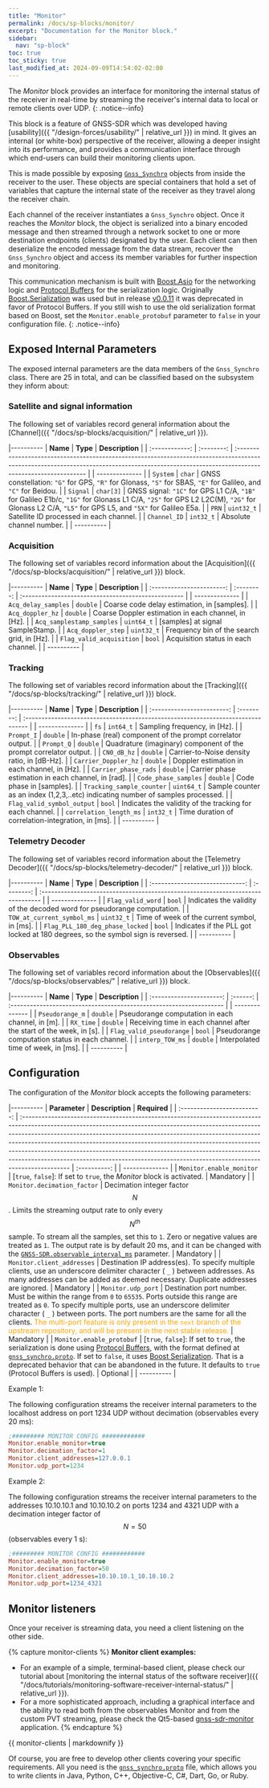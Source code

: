 ```yaml
---
title: "Monitor"
permalink: /docs/sp-blocks/monitor/
excerpt: "Documentation for the Monitor block."
sidebar:
  nav: "sp-block"
toc: true
toc_sticky: true
last_modified_at: 2024-09-09T14:54:02-02:00
---
```



The _Monitor_ block provides an interface for monitoring the internal status of
the receiver in real-time by streaming the receiver's internal data to local or
remote clients over UDP.
{: .notice--info}

This block is a feature of GNSS-SDR which was developed having [usability]({{
"/design-forces/usability/" | relative_url }}) in mind. It gives an internal (or
white-box) perspective of the receiver, allowing a deeper insight into its
performance, and provides a communication interface through which end-users can
build their monitoring clients upon.

This is made possible by exposing
[`Gnss_Synchro`](https://github.com/gnss-sdr/gnss-sdr/blob/next/src/core/system_parameters/gnss_synchro.h)
objects from inside the receiver to the user. These objects are special
containers that hold a set of variables that capture the internal state of the
receiver as they travel along the receiver chain.

Each channel of the receiver instantiates a `Gnss_Synchro` object. Once it
reaches the _Monitor_ block, the object is serialized into a binary encoded
message and then streamed through a network socket to one or more destination
endpoints (clients) designated by the user. Each client can then deserialize the
encoded message from the data stream, recover the `Gnss_Synchro` object and
access its member variables for further inspection and monitoring.

This communication mechanism is built with
[Boost.Asio](https://www.boost.org/doc/libs/release/libs/asio/) for the
networking logic and [Protocol
Buffers](https://protobuf.dev/) for the serialization
logic. Originally
[Boost.Serialization](https://www.boost.org/doc/libs/release/libs/serialization/)
was used but in release
[v0.0.11](https://github.com/gnss-sdr/gnss-sdr/releases/tag/v0.0.11) it was
deprecated in favor of Protocol Buffers. If you still wish to use the old
serialization format based on Boost, set the `Monitor.enable_protobuf` parameter
to `false` in your configuration file.
{: .notice--info}

## Exposed Internal Parameters

The exposed internal parameters are the data members of the `Gnss_Synchro`
class. There are 25 in total, and can be classified based on the subsystem they
inform about:

### Satellite and signal information

The following set of variables record general information about the [Channel]({{
"/docs/sp-blocks/acquisition/" | relative_url }}).

|----------
|    **Name**    |  **Type**  | **Description**                                                                                                                                                                              |
| :------------: | :--------: | :------------------------------------------------------------------------------------------------------------------------------------------------------------------------------------------- |
| -------------- |
|    `System`    |   `char`   | GNSS constellation: `"G"` for GPS, `"R"` for Glonass, `"S"` for SBAS, `"E"` for Galileo, and `"C"` for Beidou.                                                                               |
|    `Signal`    | `char[3]`  | GNSS signal: `"1C"` for GPS L1 C/A, `"1B"` for Galileo E1b/c, `"1G"` for Glonass L1 C/A, `"2S"` for GPS L2 L2C(M), `"2G"` for Glonass L2 C/A, `"L5"` for GPS L5, and `"5X"` for Galileo E5a. |
|     `PRN`      | `uint32_t` | Satellite ID processed in each channel.                                                                                                                                                      |
|  `Channel_ID`  | `int32_t`  | Absolute channel number.                                                                                                                                                                     |
|   ----------   |

### Acquisition

The following set of variables record information about the [Acquisition]({{
"/docs/sp-blocks/acquisition/" | relative_url }}) block.

|----------
|         **Name**          |  **Type**  | **Description**                                     |
| :-----------------------: | :--------: | :-------------------------------------------------- |
|      --------------       |
|    `Acq_delay_samples`    |  `double`  | Coarse code delay estimation, in [samples].         |
|     `Acq_doppler_hz`      |  `double`  | Coarse Doppler estimation in each channel, in [Hz]. |
| `Acq_samplestamp_samples` | `uint64_t` | [samples] at signal SampleStamp.                    |
|    `Acq_doppler_step`     | `uint32_t` | Frequency bin of the search grid, in [Hz].          |
| `Flag_valid_acquisition`  |   `bool`   | Acquisition status in each channel.                 |
|        ----------         |

### Tracking

The following set of variables record information about the [Tracking]({{
"/docs/sp-blocks/tracking/" | relative_url }}) block.

|----------
|          **Name**          |  **Type**  | **Description**                                                                  |
| :------------------------: | :--------: | :------------------------------------------------------------------------------- |
|       --------------       |
|            `fs`            | `int64_t`  | Sampling frequency, in [Hz].                                                     |
|         `Prompt_I`         |  `double`  | In-phase (real) component of the prompt correlator output.                       |
|         `Prompt_Q`         |  `double`  | Quadrature (imaginary) component of the prompt correlator output.                |
|        `CN0_dB_hz`         |  `double`  | Carrier-to-Noise density ratio, in [dB-Hz].                                      |
|    `Carrier_Doppler_hz`    |  `double`  | Doppler estimation in each channel, in [Hz].                                     |
|    `Carrier_phase_rads`    |  `double`  | Carrier phase estimation in each channel, in [rad].                              |
|    `Code_phase_samples`    |  `double`  | Code phase in [samples].                                                         |
| `Tracking_sample_counter`  | `uint64_t` | Sample counter as an index (1,2,3,..etc) indicating number of samples processed. |
| `Flag_valid_symbol_output` |   `bool`   | Indicates the validity of the tracking for each channel.                         |
|  `correlation_length_ms`   | `int32_t`  | Time duration of correlation-integration, in [ms].                               |
|         ----------         |

### Telemetry Decoder

The following set of variables record information about the [Telemetry
Decoder]({{ "/docs/sp-blocks/telemetry-decoder/" | relative_url }}) block.

|----------
|            **Name**             |  **Type**  | **Description**                                                                 |
| :-----------------------------: | :--------: | :------------------------------------------------------------------------------ |
|         --------------          |
|        `Flag_valid_word`        |   `bool`   | Indicates the validity of the decoded word for pseudorange computation.         |
|   `TOW_at_current_symbol_ms`    | `uint32_t` | Time of week of the current symbol, in [ms].                                    |
| `Flag_PLL_180_deg_phase_locked` |   `bool`   | Indicates if the PLL got locked at 180 degrees, so the symbol sign is reversed. |
|           ----------            |

### Observables

The following set of variables record information about the [Observables]({{
"/docs/sp-blocks/observables/" | relative_url }}) block.

|----------
|         **Name**         | **Type** | **Description**                                                     |
| :----------------------: | :------: | :------------------------------------------------------------------ |
|      --------------      |
|     `Pseudorange_m`      | `double` | Pseudorange computation in each channel, in [m].                    |
|        `RX_time`         | `double` | Receiving time in each channel after the start of the week, in [s]. |
| `Flag_valid_pseudorange` |  `bool`  | Pseudorange computation status in each channel.                     |
|     `interp_TOW_ms`      | `double` | Interpolated time of week, in [ms].                                 |
|        ----------        |

## Configuration

The configuration of the _Monitor_ block accepts the following parameters:

|----------
|        **Parameter**        | **Description**                                                                                                                                                                                                                                                                                                                                                                                                                                                                                      | **Required** |
| :-------------------------: | :--------------------------------------------------------------------------------------------------------------------------------------------------------------------------------------------------------------------------------------------------------------------------------------------------------------------------------------------------------------------------------------------------------------------------------------------------------------------------------------------------- | :----------: |
|       --------------        |
|  `Monitor.enable_monitor`   | [`true`, `false`]: If set to `true`, the _Monitor_ block is activated.                                                                                                                                                                                                                                                                                                                                                                                                                               |  Mandatory   |
| `Monitor.decimation_factor` | Decimation integer factor $$ N $$. Limits the streaming output rate to only every $$ N^{th} $$ sample. To stream all the samples, set this to `1`. Zero or negative values are treated as `1`. The output rate is by default 20 ms, and it can be changed with the [`GNSS-SDR.observable_interval_ms`](https://gnss-sdr.org/docs/sp-blocks/global-parameters/#internal-observables-processing-rate) parameter.                                                                                       |  Mandatory   |
| `Monitor.client_addresses`  | Destination IP address(es). To specify multiple clients, use an underscore delimiter character ( `_` ) between addresses. As many addresses can be added as deemed necessary. Duplicate addresses are ignored.                                                                                                                                                                                                                                                                                       |  Mandatory   |
|     `Monitor.udp_port`      | Destination port number. Must be within the range from `0` to `65535`. Ports outside this range are treated as `0`. To specify multiple ports, use an underscore delimiter character ( `_` ) between ports. The port numbers are the same for all the clients. <span style="color: orange">The multi-port feature is only present in the `next` branch of the upstream repository, and will be present in the next stable release.</span>        |  Mandatory   |
|  `Monitor.enable_protobuf`  | [`true`, `false`]: If set to `true`, the serialization is done using [Protocol Buffers](https://protobuf.dev/), with the format defined at [`gnss_synchro.proto`](https://github.com/gnss-sdr/gnss-sdr/blob/next/docs/protobuf/gnss_synchro.proto). If set to `false`, it uses [Boost Serialization](https://www.boost.org/doc/libs/release/libs/serialization/doc/index.html). That is a deprecated behavior that can be abandoned in the future. It defaults to `true` (Protocol Buffers is used). |   Optional   |
|         ----------          |


Example 1:

The following configuration streams the receiver internal parameters to the
localhost address on port 1234 UDP without decimation (observables every 20 ms):

```ini
;######### MONITOR CONFIG ############
Monitor.enable_monitor=true
Monitor.decimation_factor=1
Monitor.client_addresses=127.0.0.1
Monitor.udp_port=1234
```

Example 2:

The following configuration streams the receiver internal parameters to the
addresses 10.10.10.1 and 10.10.10.2 on ports 1234 and 4321 UDP with a decimation integer
factor of $$ N=50 $$ (observables every 1 s):

```ini
;######### MONITOR CONFIG ############
Monitor.enable_monitor=true
Monitor.decimation_factor=50
Monitor.client_addresses=10.10.10.1_10.10.10.2
Monitor.udp_port=1234_4321
```

## Monitor listeners

Once your receiver is streaming data, you need a client listening on the other
side.

{% capture monitor-clients %}
**Monitor client examples:**
  * For an example of a simple, terminal-based client, please check our tutorial about
[monitoring the internal status of the software receiver]({{ "/docs/tutorials/monitoring-software-receiver-internal-status/" | relative_url }}).
  * For a more sophisticated approach, including a graphical interface and the
ability to read both from the observables Monitor and from the custom PVT
streaming, please check the Qt5-based
[gnss-sdr-monitor](https://github.com/acebrianjuan/gnss-sdr-monitor) application.
{% endcapture %}

<div class="notice--success">
  {{ monitor-clients | markdownify }}
</div>

Of course, you are free to develop other clients covering your specific
requirements. All you need is the
[`gnss_synchro.proto`](https://github.com/gnss-sdr/gnss-sdr/blob/next/docs/protobuf/gnss_synchro.proto)
file, which allows you to write clients in Java, Python, C++, Objective-C, C#,
Dart, Go, or Ruby.
